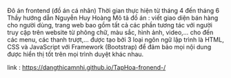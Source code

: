 Đô án frontend (đồ án cá nhân) 
Thời gian thực hiện từ tháng 4 đến tháng 6 
Thầy hướng dẫn Nguyễn Huy Hoàng 
Mô tả đồ án : viết giao diện bán hàng cho người dùng, trang web bao gồm tất cả các phần tương tác với người truy cập trên website từ phông chữ, màu sắc, hình ảnh, video,… cho đến các menu, các thanh trượt,… được tạo bởi 3 loại ngôn ngữ lập trình là HTML, CSS và JavaScript với Framework (Bootstrap) để đảm bảo mọi nội dung được hiển thị tốt trên mọi trình duyệt khác nhau.

link : https://dangthicamnhi.github.io/TapHoa-fronend-/
